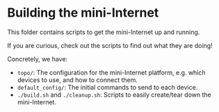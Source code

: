 # Building the mini-Internet

This folder contains scripts to get the mini-Internet up and running.

If you are curious, check out the scripts to find out what they are doing!

Concretely, we have:

- `topo/`: The configuration for the mini-Internet platform, e.g. which devices to use, and how to connect them.
- `default_config/`: The initial commands to send to each device.
- `./build.sh` and `./cleanup.sh`: Scripts to easily create/tear down the mini-Internet.
